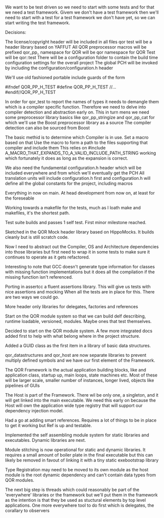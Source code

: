 We want to be test driven so we need to start with some tests and for that we need a test framework.
Givem we don't have a test framework then we'll need to start with a test for a test framework we don't have yet, 
so we can start writing the test framework.

Decisions:

The license/copyright header will be included in all files
qor test will be a header library based on YAFFUT 
All QOR preprocessor macros will be prefixed qor_pp_
namespace for QOR will be qor
namespace for QOR Test will be qor::test
There will be a configuration folder to contain the build time configuration settings for the overall project
The global PCH will be invoked by including the configuration/configuration.h header

We'll use old fashioned portable include guards of the form 

#ifndef QOR_PP_H_TEST
#define QOR_PP_H_TEST
//...
#endif//QOR_PP_H_TEST

In order for qor_test to report the names of types it needs to demangle them which is a compiler specific function.
Therefore we need to delve into compiler detection and abstraction early on.
This in turn mens we need some preprocessor library basics like qor_pp_stringize and qor_pp_cat for which we'll use the Boost preprocessor library as a source
The compiler detection can also be sourced from Boost

The basic methid is to determine which Compiler is in use. 
Set a macro based on that
Use the macro to form a path to the files supporting that compiler and include them
This relies on
#include A_MACRO_THAT_EXPANDS_TO_A_VALID_INCLUDE_PATH_STRING
working which fortunately it does as long as the expansion is correct.

We also need the fundamental configuration.h header which will be included everywhere and from which we'll eventually get the PCH
All translation units will include configuration.h first and configuration.h will define all the global constants for the project, including macros

Everything in now on main. At head development from now on, at least for the foreseable

Working towards a makefile for the tests, much as I loath make and makefiles, it's the shortest path.

Test suite builds and passes 1 self test. First minor milestone reached.

Sketched in the QOR Mock header library based on HippoMocks. It builds cleanly but is still scratch code.

Now I need to abstract out the Compiler, OS and Architecture dependencies into those libraries but first need to wrap it in some tests to make sure it continues to operate as it gets refactored.

Interesting to note that GCC doesn't generate type information for classes with missing function implementations but it does all the compilation if the missing function isn't referenced.

Porting in assertcc a fluent assertions library. This will give us tests with nice assertions and mocking
When all the tests are in place for this. There are two ways we could go.

More header only libraries for delegates, factories and references

Start on the QOR module system so that we can build delf describing, runtime loadable, versioned, modules. Maybe ones that test themselves.

Decided to start on the QOR module system. A few more integrated docs added first to help with what belong where in the project structure.

Added a GUID class as the first item in a library of basic data structures.

qor_datastructures and qor_host are now separate libraries to prevent multiply defined symbols and we have our first element of the Framework.

The QOR Framework is the actual application building blocks, like and application class, startup up, main loops, state machines etc. 
Most of these will be larger scale, smaller number of instances, longer lived, objects like pipelines of GUIs

The Host is part of the Framework. There wil be only one, a singleton, and it will get linked into the main executable.
We need this early on because the Host will own the application wide type registry that will support our dependency injection model.

Had a go at adding smart references. Requires a lot of things to be in place to get it working but Ref<T> is up and testable.

Implemented the self assembling module system for static libraries and executables. Dynamic libraries are next.

Module stitching is now operational for static and dynamic libraries. It requires a small amount of boiler plate in the final executable but this can likely be removed in favout of linking it with a tiny static exebootstrap library

Type Registration may need to be moved to its own module as the host module is the root dynamic dependency and can't contain data types from QOR modules.

The next big step is threads which could reasonably be part of the 'everywhere' libraries or the framework but we'll put them in the framework as the intention is that they be used as stuctural elements by top level applications.
One more everywhere tool to do first which is delegates, the corallary to observers

